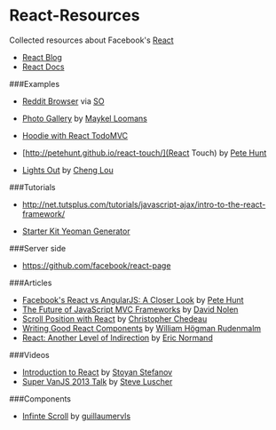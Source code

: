 React-Resources
===============

Collected resources about Facebook's [React](http://facebook.github.io/react/index.html)

* [React Blog](http://facebook.github.io/react/blog/)
* [React Docs](http://facebook.github.io/react/docs/getting-started.html)

###Examples
* [Reddit Browser](http://jsfiddle.net/ssorallen/fEsYt/) via [SO](http://stackoverflow.com/a/20754245/433077)

* [Photo Gallery](http://photos.miekd.com/xoxo2013/) by [Maykel Loomans](http://www.maykelloomans.com/)

* [Hoodie with React TodoMVC](https://github.com/hoodiehq/hoodie-react-todomvc)

* [http://petehunt.github.io/react-touch/](React Touch) by [Pete Hunt](http://www.petehunt.net/)

* [Lights Out](http://chenglou.github.io/react-lights-out/) by [Cheng Lou](https://github.com/chenglou)

###Tutorials

* http://net.tutsplus.com/tutorials/javascript-ajax/intro-to-the-react-framework/

* [Starter Kit Yeoman Generator](https://github.com/facebook/react/issues/681#issuecomment-31080689)

###Server side
* https://github.com/facebook/react-page

###Articles
* [Facebook's React vs AngularJS: A Closer Look](http://www.quora.com/Pete-Hunt/Posts/Facebooks-React-vs-AngularJS-A-Closer-Look) by [Pete Hunt](http://www.petehunt.net/)
* [The Future of JavaScript MVC Frameworks](http://swannodette.github.io/2013/12/17/the-future-of-javascript-mvcs/) by [David Nolen](http://swannodette.github.io/)
* [Scroll Position with React](http://blog.vjeux.com/2013/javascript/scroll-position-with-react.html) by [Christopher Chedeau](http://blog.vjeux.com/)
* [Writing Good React Components](http://blog.whn.se/post/69621609605/writing-good-react-components) by [William Högman Rudenmalm](http://blog.whn.se/)
* [React: Another Level of Indirection](http://www.lispcast.com/react-another-level-of-indirection) by [Eric Normand](https://twitter.com/ericnormand)

###Videos
* [Introduction to React](https://www.youtube.com/watch?feature=player_embedded&v=SMMRJif5QW0) by [Stoyan Stefanov](http://www.phpied.com/)
* [Super VanJS 2013 Talk](https://www.youtube.com/watch?feature=player_embedded&v=1OeXsL5mr4g) by [Steve Luscher](https://github.com/steveluscher)

###Components
* [Infinte Scroll](https://npmjs.org/package/react-infinite-scroll) by [guillaumervls](https://github.com/guillaumervls)

